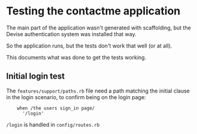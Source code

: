 
# Testing the contactme application

The main part of the application wasn't generated with scaffolding, 
but the Devise authentication system was installed that way.

So the application runs, but the tests don't work that well 
(or at all).  

This documents what was done to get the tests working.

## Initial login test 

The `features/support/paths.rb` file need a path matching the 
initial clause in the login scenario, to confirm being 
on the login page:

~~~~
    when /the users sign_in page/
      '/login'
~~~~

`/login` is handled in `config/routes.rb`
